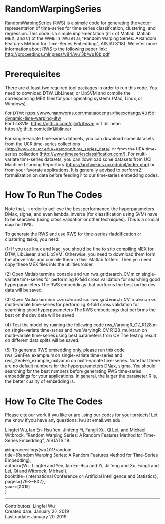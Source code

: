 # RandomWarpingSeries
RandomWarpingSeries (RWS) is a simple code for generating the vector representation of time-series for time-series classification, clustering, and regression.
This code is a simple implementation (mix of Matlab, Matlab MEX, and C) of the WME in (Wu et al, "Random Warping Series: A Random Features Method for Time-Series Embedding", AISTATS'18). We refer more information about RWS to the following paper link: http://proceedings.mlr.press/v84/wu18b/wu18b.pdf.


# Prerequisites

There are at least two required tool packages in order to run this code. You need to download DTW, LibLinear, or LibSVM and compile the corresponding MEX files for your operating systems (Mac, Linux, or Windows).

For DTW: https://www.mathworks.com/matlabcentral/fileexchange/43156-dynamic-time-warping-dtw <br/>
For LibSVM: https://github.com/cjlin1/libsvm or LibLinear: https://github.com/cjlin1/liblinear <br/>


For single-variate time-series datasets, you can download some datasets from the UCR time-series collections (http://www.cs.ucr.edu/~eamonn/time_series_data/) or from the UEA time-series collection (http://www.timeseriesclassification.com/). 
For multi-variate time-series datasets, you can download some datasets from UCI Machine Learning Repository (https://archive.ics.uci.edu/ml/index.php) or from your favorate applications.
It is generally advised to perform Z-formalization on data before feeding it to our time-series embedding codes. 


# How To Run The Codes
Note that, in order to achieve the best performance, the hyperparameters DMax, sigma, and even lambda_inverse (for classification using SVM) have to be searched (using cross validation or other techniques). This is a crucial step for RWS.  

To generate the RWS and use RWS for time-series claddification or clustering tasks, you need:

(1) If you use linux and Mac, you should be fine to skip compiling MEX for DTW, LibLinear, and LibSVM. Otherwise, you need to download them form the above links and compile them in their Matlab folders. Then you need copy these MEX files into the utilities folder.

(2) Open Matlab terminal console and run rws_gridsearch_CV.m on single-variate time-series for performing K-fold cross validation for searching good hyperparameters 
    The RWS embeddings that performs the best on the dev data will be saved.

(3) Open Matlab terminal console and run rws_gridsearch_CV_mulvar.m on multi-variate time-series for performing K-fold cross validation for searching good hyperparameters 
    The RWS embeddings that performs the best on the dev data will be saved. 

(4) Test the model by running the following code rws_VaryingR_CV_R128.m on single-variate time-series and rws_VaryingR_CV_R128_mulvar.m on multi-variate time-series using best parameters from CV
    The testing result on different data splits will be saved. 

(5) To generate RWS embedding only, please run this code rws_GenFea_example.m on single-variate time-series and rws_GenFea_example_mulvar.m on multi-variate time-series. Note that there are no default numbers for the hyperparameters DMax, sigma. You should searching for the best numbers before generating RWS time-series embeddings for your applications. In general, the larger the parameter R is, the better quality of embedding is. 


# How To Cite The Codes
Please cite our work if you like or are using our codes for your projects! Let me know if you have any questions: lwu at email.wm.edu.

Lingfei Wu, Ian En-Hsu Yen, Jinfeng Yi, Fangli Xu, Qi Lei, and Michael Witbrock, "Random Warping Series: A Random Features Method for Time-Series Embedding", AISTATS'18.

@inproceedings{wu2018random,  <br/>
  title={Random Warping Series: A Random Features Method for Time-Series Embedding},  <br/>
  author={Wu, Lingfei and Yen, Ian En-Hsu and Yi, Jinfeng and Xu, Fangli and Lei, Qi and Witbrock, Michael},  <br/>
  booktitle={International Conference on Artificial Intelligence and Statistics},  <br/>
  pages={793--802},  <br/>
  year={2018}  <br/>
}

------------------------------------------------------
Contributors: Lingfei Wu <br/>
Created date: January 20, 2019 <br/>
Last update: January 20, 2019 <br/>
